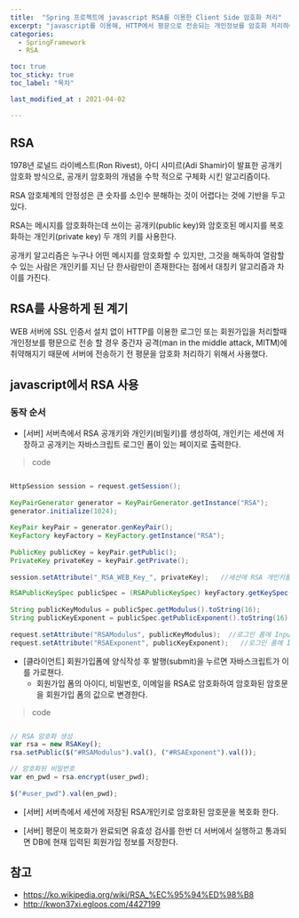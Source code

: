 ```yaml
---
title:  "Spring 프로젝트에 javascript RSA를 이용한 Client Side 암호화 처리"
excerpt: "javascript를 이용해, HTTP에서 평문으로 전송되는 개인정보를 암호화 처리하여 서버에 전송 "
categories:
  - SpringFramework
  - RSA

toc: true
toc_sticky: true
toc_label: "목차"

last_modified_at : 2021-04-02

---
```


## RSA

1978년 로널드 라이베스트(Ron Rivest), 아디 샤미르(Adi Shamir)이 발표한 공개키 암호화 방식으로, 공개키 암호화의 개념을 수학 적으로 구체화 시킨 알고리즘이다.

RSA 암호체계의 안정성은 큰 숫자를 소인수 분해하는 것이 어렵다는 것에 기반을 두고 있다.

RSA는 메시지를 암호화하는데 쓰이는 공개키(public key)와 암호호된 메시지를 복호화하는 개인키(private key) 두 개의 키를 사용한다.

공개키 알고리즘은 누구나 어떤 메시지를 암호화할 수 있지만, 그것을 해독하여 열람할 수 있는 사람은 개인키를 지닌 단 한사람만이 존재한다는 점에서 대칭키 알고리즘과 차이를 가진다.

## RSA를 사용하게 된 계기

WEB 서버에 SSL 인증서 설치 없이 HTTP를 이용한 로그인 또는 회원가입을 처리할때 개인정보를 평문으로 전송 할 경우 중간자 공격(man in the middle attack, MITM)에 취약해지기 때문에 서버에 전송하기 전 평문을 암호화 처리하기 위해서 사용했다.


## javascript에서 RSA 사용

### 동작 순서

* [서버] 서버측에서 RSA 공개키와 개인키(비밀키)를 생성하여, 개인키는 세션에 저장하고 공개키는 자바스크립트 로그인 폼이 있는 페이지로 출력한다.


> code

```java

HttpSession session = request.getSession();
		
KeyPairGenerator generator = KeyPairGenerator.getInstance("RSA");
generator.initialize(1024);
		
KeyPair keyPair = generator.genKeyPair();
KeyFactory keyFactory = KeyFactory.getInstance("RSA");
		
PublicKey publicKey = keyPair.getPublic();
PrivateKey privateKey = keyPair.getPrivate();
 
session.setAttribute("_RSA_WEB_Key_", privateKey);   //세션에 RSA 개인키를 세션에 저장한다.

RSAPublicKeySpec publicSpec = (RSAPublicKeySpec) keyFactory.getKeySpec(publicKey, RSAPublicKeySpec.class);
		
String publicKeyModulus = publicSpec.getModulus().toString(16);
String publicKeyExponent = publicSpec.getPublicExponent().toString(16);
 
request.setAttribute("RSAModulus", publicKeyModulus);  //로그인 폼에 Input Hidden에 값을 셋팅하기위해서
request.setAttribute("RSAExponent", publicKeyExponent);   //로그인 폼에 Input Hidden에 값을 셋팅하기위해서

```

* [클라이언트] 회원가입폼에 양식작성 후 발행(submit)을 누르면 자바스크립트가 이를 가로챈다.
    - 회원가입 폼의 아이디, 비밀번호, 이메일을 RSA로 암호화하여 암호화된 암호문을 회원가입 폼의 값으로 변경한다.

> code

```javascript

// RSA 암호화 생성
var rsa = new RSAKey();
rsa.setPublic($("#RSAModulus").val(), ("#RSAExponent").val());

// 암호화된 비밀번호
var en_pwd = rsa.encrypt(user_pwd);
				
$("#user_pwd").val(en_pwd);

```

* [서버] 서버측에서 세션에 저장된 RSA개인키로 암호화된 암호문을 복호화 한다.

* [서버] 평문이 복호화가 완료되면 유효성 검사를 한번 더 서버에서 실행하고 통과되면 DB에 현재 입력된 회원가입 정보를 저장한다.


## 참고

* https://ko.wikipedia.org/wiki/RSA_%EC%95%94%ED%98%B8
* http://kwon37xi.egloos.com/4427199